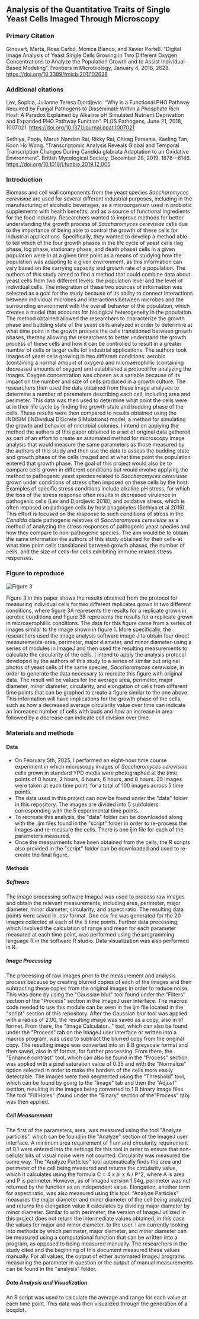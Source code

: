 ## Analysis of the Quantitative Traits of Single Yeast Cells Imaged Through Microscopy 

### Primary Citation 

Ginovart, Marta, Rosa Carbó, Mónica Blanco, and Xavier Portell. “Digital Image Analysis of Yeast Single Cells Growing in Two Different Oxygen Concentrations to Analyze the Population Growth and to Assist Individual- Based Modeling”. Frontiers in Microbiology, January 4, 2018, 2628. https://doi.org/10.3389/fmicb.2017.02628 

### Additional citations

Lev, Sophia, Julianne Teresa Djordjevic. “Why is a Functional PHO Pathway Required by Fungal Pathogens to Disseminate Within a Phosphate Rich Host: A Paradox Explained by Alkaline pH Simulated Nutrient Deprivation and Expanded PHO Pathway Function”. PLOS Pathogens, June 21, 2018, 1007021. https://doi.org/10.1371/journal.ppat.1007021 

Sethiya, Pooja, Maruti Nandan Rai, Rikky Rai, Chirag Parsania, Kaeling Tan, Koon Ho Wong. “Transcriptomic Analysis Reveals Global and Temporal Transcription Changes During Candida glabrata Adaptation to an Oxidative Environment”. British Mycological Society, December 28, 2019, 1878—6146. https://doi.org/10.1016/j.funbio.2019.12.005 

### Introduction

Biomass and cell wall components from the yeast species *Saccharomyces cerevisiae* are used for several different industrial purposes, including in the manufacturing of alcoholic beverages, as a microorganism used in probiotic supplements with health benefits, and as a source of functional ingredients for the food industry. Researchers wanted to improve methods for better understanding the growth process of *Saccharomyces cerevisiae* cells due to the importance of being able to control the growth of these cells for industrial applications. Specifically, they wanted to develop a method able to tell which of the four growth phases in the life cycle of yeast cells (lag phase, log phase, stationary phase, and death phase) cells in a given population were in at a given time point as a means of studying how the population was adapting to a given environment, as this information can vary based on the carrying capacity and growth rate of a population. The authors of this study aimed to find a method that could combine data about yeast cells from two different levels: the population level and the level of individual cells. The integration of these two sources of information was selected as a goal for the study because of its ability to connect interactions between individual microbes and interactions between microbes and the surrounding environment with the overall behavior of the population, which creates a model that accounts for biological heterogeneity in the population. The method obtained allowed the researchers to characterize the growth phase and budding state of the yeast cells analyzed in order to determine at what time point in the growth process the cells transitioned between growth phases, thereby allowing the researchers to better understand the growth process of these cells and how it can be controlled to result in a greater number of cells or larger cells for industrial applications. The authors took images of yeast cells growing in two different conditions: aerobic (containing a normal amount of oxygen) and microaerophillic (containing decreased amounts of oxygen) and established a protocol for analyzing the images. Oxygen concentration was chosen as a variable because of its impact on the number and size of cells produced in a growth culture. The researchers then used the data obtained from these image analyses to determine a number of parameters describing each cell, including area and perimeter. This data was then used to determine what point the cells were at in their life cycle by finding the growth state and budding phase of the cells. These results were then compared to results obtained using the INDISIM (INDividual DIScrete SIMulations) model, a method for simulating the growth and behavior of microbial colonies. I intend on applying the method the authors of this paper obtained to a set of original data gathered as part of an effort to create an automated method for microscopy image analysis that would measure the same parameters as those measured by the authors of this study and then use the data to assess the budding state and growth phase of the cells imaged and at what time point the population entered that growth phase. The goal of this project would also be to compare cells grown in different conditions but would involve applying the method to pathogenic yeast species related to *Saccharomyces cerevisiae* grown under conditions of stress often imposed on these cells by the host. Examples of specific stress conditions include alkaline pH stress, for which the loss of the stress response often results in decreased virulence in pathogenic cells (Lev and Djordjevic 2018), and oxidative stress, which is often imposed on pathogen cells by host phagocytes (Sethiya et al 2019). This effort is focused on the response to such conditions of stress in the *Candida* clade pathogenic relatives of *Saccharomyces cerevisiae* as a method of analyzing the stress responses of pathogenic yeast species and how they compare to non-pathogenic species. The aim would be to obtain the same information the authors of this study obtained for their cells-at what time point cells transitioned between growth phases, the number of cells, and the size of cells-for cells exhibiting immune related stress responses.

### Figure to reproduce

![Figure 3](https://www.frontiersin.org/files/Articles/290155/fmicb-08-02628-HTML/image_m/fmicb-08-02628-g003.jpg)  

Figure 3 in this paper shows the results obtained from the protocol for measuring individual cells for two different replicates grown in two different conditions, where figure 3A represents the results for a replicate grown in aerobic conditions and figure 3B represents the results for a replicate grown in microaerophillic conditions. The data for this figure came from a series of images similar to the image shown in figure 1. More specifically, the researchers used the image analysis software image J to obtain four direct measurements-area, perimeter, major diameter, and minor diameter-using a series of modules in ImageJ and then used the resulting measurements to calculate the circularity of the cells. I intend to apply the analysis protocol developed by the authors of this study to a series of similar but original photos of yeast cells of the same species, *Saccharomyces cerevisiae*, in order to generate the data necessary to recreate this figure with original data. The result will be values for the average area, perimeter, major diameter, minor diameter, circularity, and elongation of cells from different time points that can be graphed to create a figure similar to the one above. This information will have implications for the growth phase of the cells, such as how a decreased average circularity value over time can indicate an increased number of cells with buds and how an increase in area followed by a decrease can indicate cell division over time.  

### Materials and methods

#### Data
- On February 5th, 2025, I performed an eight-hour time course experiment in which microscopy images of *Saccharomyces cerevisiae* cells grown in standard YPD media were photographed at the time points of 0 hours, 2 hours, 4 hours, 6 hours, and 8 hours. 20 images were taken at each time point, for a total of 100 images across 5 time points. 
- The data used in this project can now be found under the "data" folder in this repository. The images are divided into 5 subfolders corresponding with the 5 experimental time points. 
- To recreate this analysis, the "data" folder can be downloaded along with the .ijm files found in the "script" folder in order to re-process the images and re-measure the cells. There is one ijm file for each of the parameters measured. 
- Once the measurments have been obtained from the cells, the R scripts also provided in the "script" folder can be downloaded and used to re-create the final figure. 

#### Methods

##### Software
The image processing software ImageJ was used to process raw images and obtain the relevant measurements, including area, perimeter, major diameter, minor diameter, circularity, and aspect ratio. The resulting data points were saved in .csv format. One csv file was generated for the 20 images collectec at each of the 5 time points. Further data processing, which involved the calculation of range and mean for each parameter measured at each time point, was performed using the programming language R in the software R studio. Data visualization was also performed in R. 

##### Image Processing 
The processing of raw images prior to the measurement and analysis process because by creating blurred copies of each of the images and then subtracting these copies from the original images in order to reduce noise. This was done by using the "Gaussian blur" tool found under the "Filters" section of the "Process" section in the ImageJ user interface. The macros code needed to use this module can be seen in the ijm file located in the "script" section of this repository. After the Gaussian blur tool was applied with a radius of 2.00, the resulting image was saved as a copy, also in tif format. From there, the "Image Calculator..." tool, which can also be found under the "Process" tab on the ImageJ user interface or written into a macros program, was used to subtract the blurred copy from the original copy. The resulting image was converted into an 8 B greyscale format and then saved, also in tif format, for further processing. From there, the "Enhance contrast" tool, which can also be found in the "Process" section, was applied with a pixel saturation value of 0.35 and with the "Normalize" option selected in order to make the borders of the cells more easily detectable. The images were then segmented using the "Threshold" tool, which can be found by going to the "Image" tab and then the "Adjust" section, resulting in the images being converted to 1 B binary image files. The tool "Fill Holes" (found under the "Binary" section of the"Process" tab) was then applied. 

##### Cell Measurement
The first of the parameters, area, was measured using the tool "Analyze particles", which can be found in the "Analyze" section of the ImageJ user interface. A minimum area requirement of 1 um and circularity requirement of 0.1 were entered into the settings for this tool in order to ensure that non-cellular bits of visual noise were not counted. Circularity was measured the same way. The "Analyze Particles" tool automatically finds the area and perimeter of the cell being measured and returns the circularity value, which it calculates using the formula C = 4 x pi x A / P^2, where A is area and P is perimeter. However, as of ImageJ version 1.54g, perimeter was not returned by the function as an independent value. Elongation, another term for aspect ratio, was also measured using this tool. "Analyze Particles" measures the major diameter and minor diameter of the cell being analyzed and returns the elongation value it calculates by dividing major diameter by minor diameter. Similar to with perimeter, the version of ImageJ utilized in this project does not return the intermediate values obtained, in this case the values for major and minor diameter, to the user. I am currently looking into methods by which perimeter, major diameter, and minor diameter can be measured using a computational function that can be written into a program, as opposed to being measured manually. The researchers in the study cited and the beginning of this document measured these values manually. For all values, the output of either automated ImageJ programs measuring the parameter in question or the output of manual measurements can be found in the "analysis" folder.  

##### Data Analysis and Visualization
An R script was used to calculate the average and range for each value at each time point. This data was then visualized through the generation of a boxplot. 



 
